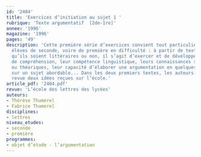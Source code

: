 ```yaml
---
id: '2404'
title: 'Exercices d’initiation au sujet 1 '
rubrique: 'Texte argumentatif  [2de-1re]'
annee: '1996'
magazine: '1996'
pages: '49'
description: 'Cette première série d’exercices convient tout particulièrement aux
  élèves de seconde, voire de première en difficulté : à partir de textes accessibles,
  qu’ils soient littéraires ou non, il s’agit d’exercer et de développer leur faculté
  de compréhension, leur compétence linguistique, leurs connaissances stylistiques
  ou théoriques, leur capacité d’élaborer une argumentation en quelques paragraphes
  sur un sujet abordable... Dans les deux premiers textes, les auteurs passent en
  revue deux idées reçues sur l’école.'
article_pdf: '2404.pdf'
revue: 'L’école des lettres des lycées'
auteurs:
- Thérèse Thumerel
- Fabrice Thumerel
disciplines:
- lettres
niveau_etudes:
- seconde
- première
programmes:
- objet d’étude - l’argumentation
---
```

